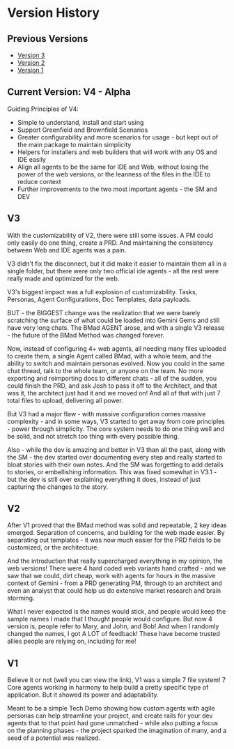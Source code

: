 # Version History

## Previous Versions

- [Version 3](https://github.com/zqyl-xiaoma/xiaoma-cli-release/tree/V3)
- [Version 2](https://github.com/zqyl-xiaoma/xiaoma-cli-release/tree/V2)
- [Version 1](https://github.com/zqyl-xiaoma/xiaoma-cli-release/tree/V1)

## Current Version: V4 - Alpha

Guiding Principles of V4:

- Simple to understand, install and start using
- Support Greenfield and Brownfield Scenarios
- Greater configurability and more scenarios for usage - but kept out of the main package to maintain simplicity
- Helpers for installers and web builders that will work with any OS and IDE easily
- Align all agents to be the same for IDE and Web, without losing the power of the web versions, or the leanness of the files in the IDE to reduce context
- Further improvements to the two most important agents - the SM and DEV

## V3

With the customizability of V2, there were still some issues. A PM could only easily do one thing, create a PRD. And maintaining the consistency between Web and IDE agents was a pain.

V3 didn't fix the disconnect, but it did make it easier to maintain them all in a single folder, but there were only two official ide agents - all the rest were really made and optimized for the web.

V3's biggest impact was a full explosion of customizability. Tasks, Personas, Agent Configurations, Doc Templates, data payloads.

BUT - the BIGGEST change was the realization that we were barely scratching the surface of what could be loaded into Gemini Gems and still have very long chats. The BMad AGENT arose, and with a single V3 release - the future of the BMad Method was changed forever.

Now, instead of configuring 4+ web agents, all needing many files uploaded to create them, a single Agent called BMad, with a whole team, and the ability to switch and maintain personas evolved. Now you could in the same chat thread, talk to the whole team, or anyone on the team. No more exporting and reimporting docs to different chats - all of the sudden, you could finish the PRD, and ask Josh to pass it off to the Architect, and that was it, the architect just had it and we moved on! And all of that with just 7 total files to upload, delivering all power.

But V3 had a major flaw - with massive configuration comes massive complexity - and in some ways, V3 started to get away from core principles - power through simplicity. The core system needs to do one thing well and be solid, and not stretch too thing with every possible thing.

Also - while the dev is amazing and better in V3 than all the past, along with the SM - the dev started over documenting every step and really started to bloat stories with their own notes. And the SM was forgetting to add details to stories, or embellishing information. This was fixed somewhat in V3.1 - but the dev is still over explaining everything it does, instead of just capturing the changes to the story.

## V2

After V1 proved that the BMad method was solid and repeatable, 2 key ideas emerged. Separation of concerns, and building for the web made easier. By separating out templates - it was now much easier for the PRD fields to be customized, or the architecture.

And the introduction that really supercharged everything in my opinion, the web versions! There were 4 hard coded web variants hand crafted - and we saw that we could, dirt cheap, work with agents for hours in the massive context of Gemini - from a PRD generating PM, through to an architect and even an analyst that could help us do extensive market research and brain storming.

What I never expected is the names would stick, and people would keep the sample names I made that I thought people would configure. But now 4 version is, people refer to Mary, and John, and Bob! And when I randomly changed the names, I got A LOT of feedback! These have become trusted allies people are relying on, including for me!

## V1

Believe it or not (well you can view the link), V1 was a simple 7 file system! 7 Core agents working in harmony to help build a pretty specific type of application. But it showed its power and adaptability.

Meant to be a simple Tech Demo showing how custom agents with agile personas can help streamline your project, and create rails for your dev agents that to that point had gone unmatched - while also putting a focus on the planning phases - the project sparked the imagination of many, and a seed of a potential was realized.
